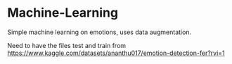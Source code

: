 # Machine-Learning

Simple machine learning on emotions, uses data augmentation. 

Need to have the files test and train from https://www.kaggle.com/datasets/ananthu017/emotion-detection-fer?rvi=1
